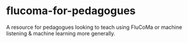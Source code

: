 # flucoma-for-pedagogues
A resource for pedagogues looking to teach using FluCoMa or machine listening &amp; machine learning more generally.
